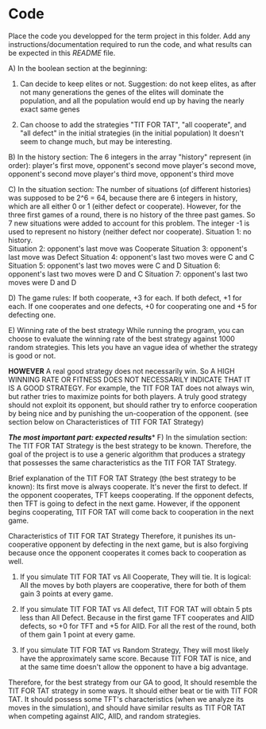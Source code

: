 # Code

Place the code you developped for the term project in this folder. Add any instructions/documentation required to run the code, and what results can be expected in this *README* file.


A) In the boolean section at the beginning:

1. Can decide to keep elites or not.
Suggestion: do not keep elites, as after not many generations the genes of the elites will dominate the population, 
and all the population would end up by having the nearly exact same genes

2. Can choose to add the strategies "TIT FOR TAT", "all cooperate", and "all defect" in the initial strategies (in the initial population)
It doesn't seem to change much, but may be interesting.


B) In the history section:
The 6 integers in the array "history" represent (in order):
player's first move, opponent's second move
player's second move, opponent's second move
player's third move, opponent's third move


C) In the situation section:
The number of situations (of different histories) was supposed to be 2^6 = 64, because there are 6 integers in history,
which are all either 0 or 1 (either defect or cooperate). 
However, for the three first games of a round, there is no history of the three past games.
So 7 new situations were added to account for this problem. The integer -1 is used to represent no history (neither defect nor cooperate).
Situation 1: no history.  
Situation 2: opponent's last move was Cooperate
Situation 3: opponent's last move was Defect
Situation 4: opponent's last two moves were C and C
Situation 5: opponent's last two moves were C and D
Situation 6: opponent's last two moves were D and C
Situation 7: opponent's last two moves were D and D


D) The game rules:
If both cooperate, +3 for each.
If both defect, +1 for each.
If one cooperates and one defects, +0 for cooperating one and +5 for defecting one.


E) Winning rate of the best strategy
While running the program, you can choose to evaluate the winning rate of the best strategy against 1000 random strategies.
This lets you have an vague idea of whether the strategy is good or not. 

****HOWEVER**** 
A real good strategy does not necessarily win. So A HIGH WINNING RATE OR FITNESS DOES NOT NECESSARILY INDICATE THAT IT IS A GOOD STRATEGY.
For example, the TIT FOR TAT does not always win, but rather tries to maximize points for both players.
A truly good strategy should not exploit its opponent, but should rather try to enforce cooperation by being nice and by punishing the un-cooperation of the opponent.
(see section below on Characteristices of TIT FOR TAT Strategy)



*********The most important part: expected results**********
F) In the simulation section:
The TIT FOR TAT Strategy is the best strategy to be known. 
Therefore, the goal of the project is to use a generic algorithm that produces a strategy that possesses the same characteristics as the TIT FOR TAT Strategy.

Brief explanation of the TIT FOR TAT Strategy (the best strategy to be known): 
Its first move is always cooperate. It's never the first to defect.
If the opponent cooperates, TFT keeps cooperating.
If the opponent defects, then TFT is going to defect in the next game. 
However, if the opponent begins cooperating, TIT FOR TAT will come back to cooperation in the next game.

Characteristics of TIT FOR TAT Strategy 
Therefore, it punishes its un-cooperative opponent by defecting in the next game, 
but is also forgiving because once the opponent cooperates it comes back to cooperation as well. 

1. If you simulate TIT FOR TAT vs All Cooperate,
They will tie. It is logical: All the moves by both players are cooperative, there for both of them gain 3 points at every game.

2. If you simulate TIT FOR TAT vs All defect,
TIT FOR TAT will obtain 5 pts less than All Defect. Because in the first game TFT cooperates and AllD defects, so +0 for TFT and +5 for AllD.
For all the rest of the round, both of them gain 1 point at every game.

3. If you simulate TIT FOR TAT vs Random Strategy,
They will most likely have the approximately same score. Because TIT FOR TAT is nice, and at the same time doesn't allow the opponent to have a big advantage.


Therefore, for the best strategy from our GA to good,
It should resemble the TIT FOR TAT strategy in some ways. It should either beat or tie with TIT FOR TAT.
It should possess some TFT's characteristics (when we analyze its moves in the simulation), 
and should have similar results as TIT FOR TAT when competing against AllC, AllD, and random strategies. 
